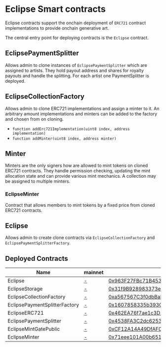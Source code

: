 # Eclipse Smart contracts

Eclipse contracts support the onchain deployment of `ERC721` contract implementations to provide onchain generative art.

The central entry point for deploying contracts is the `Eclipse` contract.

## EclipsePaymentSplitter

Allows admin to clone instances of `EclipsePaymentSplitter` which are assigned to artists.
They hold payout address and shares for royalty payouts and handle the splitting. For each artist one PaymentSplitter is deployed.

## EclipseCollectionFactory

Allows admin to clone ERC721 implementations and assign a minter to it. An arbitrary amount implementations and minters can be added to the factory and chosen from on cloning.

- `function addErc721Implementation(uint8 index, address implementation)`
- `function addMinter(uint8 index, address minter)`

## Minter

Minters are the only signers how are allowed to mint tokens on cloned ERC721 contracts. They handle permission checking, updating the mint allocation state and can provide various mint mechanics. A collection may be assigned to multiple minters.

### EclipseMinter

Contract that allows members to mint tokens by a fixed price from cloned ERC721 contracts.

## Eclipse

Allows admin to create clone contracts via `EclipseCollectionFactory` and `EclipsePaymentSplitterFactory`.

## Deployed Contracts

| Name                          | mainnet | goerli                                                                                                                       |
| ----------------------------- | ------- | ---------------------------------------------------------------------------------------------------------------------------- |
| Eclipse                       | [-]()   | [0x963F27FBc71B453d883BE0978742a03f469b4dad](https://goerli.etherscan.io/address/0x963F27FBc71B453d883BE0978742a03f469b4dad) |
| EclipseStorage                | [-]()   | [0x31f9B928983373eA18696421046e36dC666d16e5](https://goerli.etherscan.io/address/0x31f9B928983373eA18696421046e36dC666d16e5) |
| EclipseCollectionFactory      | [-]()   | [0xa567567C3f0dbBab756853dBE97203082B9b4eab](https://goerli.etherscan.io/address/0xa567567C3f0dbBab756853dBE97203082B9b4eab) |
| EclipsePaymentSplitterFactory | [-]()   | [0x1607858335b393C82c1A751DD0f1D1e0f707dC8c](https://goerli.etherscan.io/address/0x1607858335b393C82c1A751DD0f1D1e0f707dC8c) |
| EclipseERC721                 | [-]()   | [0x462EA76f7ae1c3D3CA59389747443267e9D206A5](https://goerli.etherscan.io/address/0x462EA76f7ae1c3D3CA59389747443267e9D206A5) |
| EclipsePaymentSplitter        | [-]()   | [0x4538FA3C2dc6253AAe286c613DfF18280D454Faa](https://goerli.etherscan.io/address/0x4538FA3C2dc6253AAe286c613DfF18280D454Faa) |
| EclipseMintGatePublic         | [-]()   | [0xCF12A14A49DfAF0c1BF7C0bca57bDd806Af459E2](https://goerli.etherscan.io/address/0xCF12A14A49DfAF0c1BF7C0bca57bDd806Af459E2) |
| EclipseMinter                 | [-]()   | [0x71eee101A00b6515fd888B1Fe9aD334873f910A7](https://goerli.etherscan.io/address/0x71eee101A00b6515fd888B1Fe9aD334873f910A7) |
